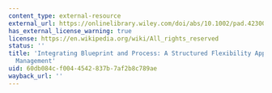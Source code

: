 ```yaml
---
content_type: external-resource
external_url: https://onlinelibrary.wiley.com/doi/abs/10.1002/pad.4230090503
has_external_license_warning: true
license: https://en.wikipedia.org/wiki/All_rights_reserved
status: ''
title: 'Integrating Blueprint and Process: A Structured Flexibility Approach to Development
  Management'
uid: 60db084c-f004-4542-837b-7af2b8c789ae
wayback_url: ''
---
```

